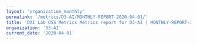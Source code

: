 ```yaml
---
layout: 'organization_monthly'
permalink: '/metrics/D3-AI/MONTHLY-REPORT-2020-04-01/'
title: 'DAI Lab OSS Metrics Metrics report for D3-AI | MONTHLY-REPORT-2020-04-01'
organization: 'D3-AI'
current_date: '2020-04-01'
---
```

